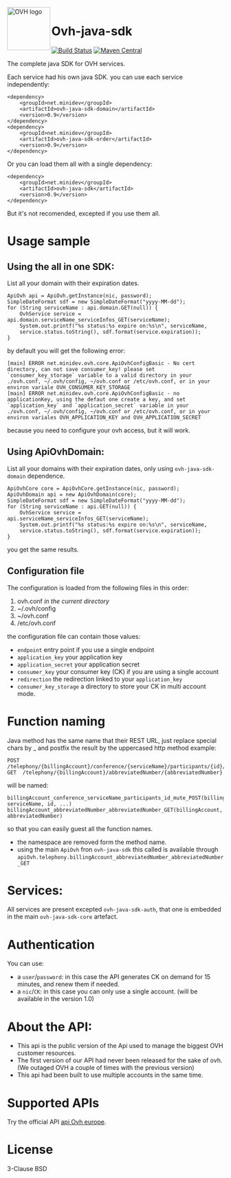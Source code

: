 <img src="https://api.ovh.com/images/ovh-under-construction.png" alt="OVH logo" height="100" align="left"/>

# Ovh-java-sdk
[![Build Status](https://travis-ci.org/UrielCh/ovh-java-sdk.svg?branch=master)](https://travis-ci.org/UrielCh/ovh-java-sdk)
[![Maven Central](https://maven-badges.herokuapp.com/maven-central/net.minidev/ovh-java-sdk/badge.svg?style=flat-square)](https://maven-badges.herokuapp.com/maven-central/net.minidev/ovh-java-sdk/)


The complete java SDK for OVH services.

Each service had his own java SDK. you can use each service independently:
    
	<dependency>
		<groupId>net.minidev</groupId>
		<artifactId>ovh-java-sdk-domain</artifactId>
		<version>0.9</version>
	</dependency>
	<dependency>
		<groupId>net.minidev</groupId>
		<artifactId>ovh-java-sdk-order</artifactId>
		<version>0.9</version>
	</dependency>

Or you can load them all with a single dependency:

	<dependency>
		<groupId>net.minidev</groupId>
		<artifactId>ovh-java-sdk</artifactId>
		<version>0.9</version>
	</dependency>

But it's not recomended, excepted if you use them all.

# Usage sample

## Using the all in one SDK:

List all your domain with their expiration dates.

    ApiOvh api = ApiOvh.getInstance(nic, password);
    SimpleDateFormat sdf = new SimpleDateFormat("yyyy-MM-dd");
    for (String serviceName : api.domain.GET(null)) {
        OvhService service = api.domain.serviceName_serviceInfos_GET(serviceName);
        System.out.printf("%s status:%s expire on:%s\n", serviceName,
	    service.status.toString(), sdf.format(service.expiration));
    }

by default you will get the following error:

    [main] ERROR net.minidev.ovh.core.ApiOvhConfigBasic - No cert directory, can not save consumer_key! please set `consumer_key_storage` variable to a valid directory in your ./ovh.conf, ~/.ovh/config, ~/ovh.conf or /etc/ovh.conf, or in your environ variale OVH_CONSUMER_KEY_STORAGE
    [main] ERROR net.minidev.ovh.core.ApiOvhConfigBasic - no applicationKey, using the defaut one create a key, and set `application_key` and `application_secret` variable in your ./ovh.conf, ~/.ovh/config, ~/ovh.conf or /etc/ovh.conf, or in your environ variales OVH_APPLICATION_KEY and OVH_APPLICATION_SECRET

because you need to configure your ovh access, but it will work.

## Using ApiOvhDomain:

List all your domains with their expiration dates, only using `ovh-java-sdk-domain` dependence.

    ApiOvhCore core = ApiOvhCore.getInstance(nic, password);
    ApiOvhDomain api = new ApiOvhDomain(core);
    SimpleDateFormat sdf = new SimpleDateFormat("yyyy-MM-dd");
    for (String serviceName : api.GET(null)) {
        OvhService service = api.serviceName_serviceInfos_GET(serviceName);
        System.out.printf("%s status:%s expire on:%s\n", serviceName,
	    service.status.toString(), sdf.format(service.expiration));
    }

you get the same results.

## Configuration file
The configuration is loaded from the following files in this order:
1. ovh.conf *in the current directory*
2. ~/.ovh/config 
3. ~/ovh.conf
4. /etc/ovh.conf

the configuration file can contain those values:
* `endpoint` entry point if you use a single endpoint
* `application_key` your application key
* `application_secret` your application secret
* `consumer_key` your consumer key (CK) if you are using a single account
* `redirection` the redirection linked to your `application_key`
* `consumer_key_storage` a directory to store your CK in multi account mode.

# Function naming

Java method has the same name that their REST URL, just replace special chars by _ and postfix the result by the uppercased http method example:

    POST /telephony/{billingAccount}/conference/{serviceName}/participants/{id}/mute
    GET  /telephony/{billingAccount}/abbreviatedNumber/{abbreviatedNumber}

will be named:

    billingAccount_conference_serviceName_participants_id_mute_POST(billingAccount, serviceName, id, ...)
    billingAccount_abbreviatedNumber_abbreviatedNumber_GET(billingAccount, abbreviatedNumber)
    
so that you can easily guest all the function names.

 * the namespace are removed form the method name.
 * using the main `ApiOvh` fron `ovh-java-sdk` this called is available through `apiOvh.telephony.billingAccount_abbreviatedNumber_abbreviatedNumber_GET`

# Services:
All services are present excepted `ovh-java-sdk-auth`, that one is embedded in the main `ovh-java-sdk-core` artefact.

# Authentication

You can use:
- a `user`/`password`: in this case the API generates CK on demand for 15 minutes, and renew them if needed.
- a `nic`/`CK`: in this case you can only use a single account. (will be available in the version 1.0)

# About the API:
- This api is the public version of the Api used to manage the biggest OVH customer resources.
- The first version of our API had never been released for the sake of ovh. (We outaged OVH a couple of times with the previous version)
- This api had been built to use multiple accounts in the same time.

# Supported APIs
Try the official API [api Ovh europe](https://eu.api.ovh.com/).

# License
3-Clause BSD

